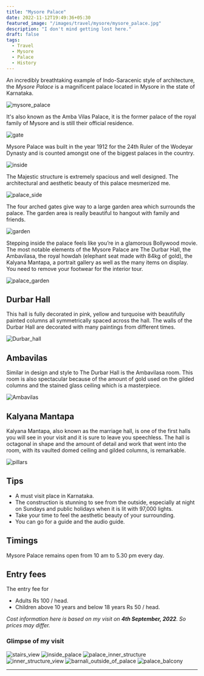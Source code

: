 ```yaml
---
title: "Mysore Palace"
date: 2022-11-12T19:49:36+05:30
featured_image: "/images/travel/mysore/mysore_palace.jpg"
description: "I don't mind getting lost here."
draft: false
tags: 
  - Travel
  - Mysore
  - Palace
  - History
---
```


An incredibly breathtaking example of Indo-Saracenic style of architecture, the *Mysore Palace* is a magnificent palace located in Mysore in the state of Karnataka.

![mysore_palace](/images/travel/mysore/mysore_palace.jpg)


It's also known as the Amba Vilas Palace, it is the former palace of the royal family of Mysore and is still their official residence.

![gate](/images/travel/mysore/gate.jpg)

Mysore Palace was built in the year 1912 for the 24th Ruler of the Wodeyar Dynasty and is counted amongst one of the biggest palaces in the country.

![inside](/images/travel/mysore/inside.jpg)


The Majestic structure is extremely spacious and well designed. The architectural and aesthetic beauty of this palace mesmerized me.

![palace_side](/images/travel/mysore/palace_side.jpg)


The four arched gates give way to a large garden area which surrounds the palace. The garden area is really beautiful to hangout with family and friends.

![garden](/images/travel/mysore/garden.jpg)

Stepping inside the palace feels like you’re in a glamorous Bollywood movie. The most notable elements of the Mysore Palace are The Durbar Hall, the Ambavilasa, the royal howdah (elephant seat made with 84kg of gold), the Kalyana Mantapa, a portrait gallery as well as the many items on display. You need to remove your footwear for the interior tour.

![palace_garden](/images/travel/mysore/palace_garden.jpg)


## Durbar Hall

This hall is fully decorated in pink, yellow and turquoise with beautifully painted columns all symmetrically spaced across the hall.
The walls of the Durbar Hall are decorated with many paintings from different times.

![Durbar_hall](/images/travel/mysore/durbar_hall.jpg)


## Ambavilas

Similar in design and style to The Durbar Hall is the Ambavilasa room. This room is also spectacular because of the amount of gold used on the gilded columns and the stained glass ceiling which is a masterpiece.

![Ambavilas](/images/travel/mysore/audience_hall.jpg)


## Kalyana Mantapa

Kalyana Mantapa, also known as the marriage hall, is one of the first halls you will see in your visit and it is sure to leave you speechless. The hall is octagonal in shape and the amount of detail and work that went into the room, with its vaulted domed ceiling and gilded columns, is remarkable.

![pillars](/images/travel/mysore/pillars.jpg)


## Tips

  - A must visit place in Karnataka.
  - The construction is stunning to see from the outside, especially at night on Sundays and public holidays when it is lit with 97,000 lights.
  - Take your time to feel the aesthetic beauty of your surrounding.
  - You can go for a guide and the audio guide.


## Timings

Mysore Palace remains open from 10 am to 5.30 pm every day.


## Entry fees

The entry fee for 
  - Adults Rs 100 / head.
  - Children above 10 years and below 18 years Rs 50 / head.


*Cost information here is based on my visit on **4th September, 2022**. So prices may differ.*


### Glimpse of my visit

![stairs_view](/images/travel/mysore/stairs_view.jpg)
![inside_palace](/images/travel/mysore/inside_palace.jpg)
![palace_inner_structure](/images/travel/mysore/palace_inner_structure.jpg)
![inner_structure_view](/images/travel/mysore/inner_structure_view.jpg)
![barnali_outside_of_palace](/images/travel/mysore/barnali_outside_of_palace.jpg)
![palace_balcony](/images/travel/mysore/palace_balcony.jpg)

***
